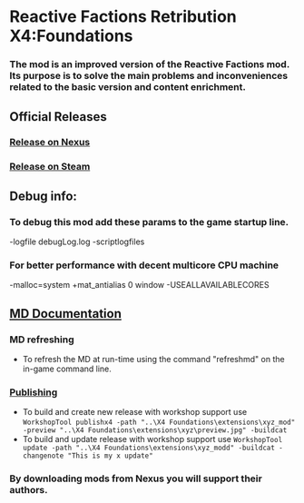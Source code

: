 # Reactive Factions Retribution X4:Foundations
### The mod is an improved version of the Reactive Factions mod. Its purpose is to solve the main problems and inconveniences related to the basic version and content enrichment.

## Official Releases
### [Release on Nexus](https://www.nexusmods.com/x4foundations/mods/746/)
### [Release on Steam](https://steamcommunity.com/sharedfiles/filedetails/?id=2545236840)


## Debug info:

### To debug this mod add these params to the game startup line.

-logfile debugLog.log -scriptlogfiles

### For better performance with decent multicore CPU machine

-malloc=system +mat_antialias 0 window -USEALLAVAILABLECORES 

## [MD Documentation](https://wiki.egosoft.com:1337/X%20Rebirth%20Wiki/Modding%20support/Mission%20Director%20Guide/#HCompletepropertydocumentation)

### MD refreshing

- To refresh the MD at run-time using the command "refreshmd" on the in-game command line.

### [Publishing](https://wiki.egosoft.com:1337/X%20Rebirth%20Wiki/Modding%20support/Steam%20Workshop%20for%20X%20Rebirth%20and%20X4/)

- To build and create new release with workshop support use `WorkshopTool publishx4 -path "..\X4 Foundations\extensions\xyz_mod" -preview "..\X4 Foundations\extensions\xyz\preview.jpg" -buildcat`
- To build and update release with workshop support use `WorkshopTool update -path "..\X4 Foundations\extensions\xyz_modd" -buildcat -changenote "This is my x update"`

### By downloading mods from Nexus you will support their authors.